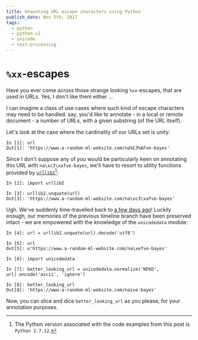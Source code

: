 ```yaml
---
title: Unquoting URL escape characters using Python
publish_date: Nov 5th, 2017
tags:
  - python
  - python-v2
  - unicode
  - text-processing
---
```


# `%xx`-escapes

Have you ever come across those strange looking `%xx`-escapes, that are used
in URLs. Yes, I don't like them either ...

I can imagine a class of use cases where such kind of escape characters may
need to be handled: say, you'd like to annotate - in a local or remote document - a number of URLs, with a given substring (of the URL itself).

Let's look at the case where the cardinality of our URLs set is unity:
```ipython
In [1]: url
Out[1]: 'https://www.a-random-ml-website.com/na%C3%AFve-bayes'
```

Since I don't suppose any of you would be particularly keen on annotating this URL with
`na\xc3\xafve-bayes`, we'll have to resort to utility functions provided by [`urllib2`][urllib2_module][^python_version]:

[^python_version]: The Python version associated with the code examples from this post is `Python 2.7.12`.

```ipython
In [2]: import urllib2

In [3]: urllib2.unquote(url)
Out[3]: 'https://www.a-random-ml-website.com/na\xc3\xafve-bayes'
```

Ugh. We've suddenly time-travelled back to [a few days ago][unicode_representations]!
Luckily enough, our memories of the previous timeline branch have been preserved intact -
we are empowered with the knowledge of the `unicodedata` module:

```ipython
In [4]: url = urllib2.unquote(url).decode('utf8')

In [5]: url
Out[5]: u'https://www.a-random-ml-website.com/na\xefve-bayes'

In [6]: import unicodedata

In [7]: better_looking_url = unicodedata.normalize('NFKD', url).encode('ascii', 'ignore')

In [8]: better_looking_url
Out[8]: 'https://www.a-random-ml-website.com/naive-bayes'

```

Now, you can slice and dice `better_looking_url` as you please, for your annotation purposes.

[unicode_representations]: /converting_unicode_representations_to_ascii_in_python.html
[urllib2_module]: https://docs.python.org/2/library/urllib2.html
